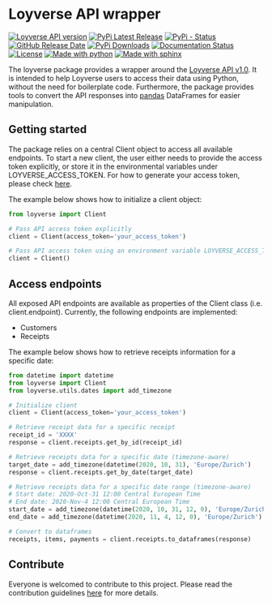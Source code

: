 # Loyverse API wrapper

[![Loyverse API version](https://img.shields.io/badge/API-v1.0-yellow.svg)](https://shields.io/)
[![PyPi Latest Release](https://img.shields.io/pypi/v/loyverse)](https://pypi.org/project/loyverse/)
[![PyPi - Status](https://img.shields.io/pypi/status/loyverse)](https://pypi.org/project/loyverse/)
[![GitHub Release Date](https://img.shields.io/github/release-date/matteobe/loyverse)](https://img.shields.io/github/release-date/matteobe/loyverse)
[![PyPi Downloads](https://img.shields.io/pypi/dm/loyverse)](https://pypistats.org/packages/loyverse)
[![Documentation Status](https://readthedocs.org/projects/loyverse/badge/?version=latest)](https://loyverse.readthedocs.io/en/latest/?badge=latest)
[![License](https://img.shields.io/github/license/matteobe/loyverse)](https://github.com/matteobe/loyverse/blob/master/LICENSE)
[![Made with python](https://img.shields.io/badge/Made%20with-Python-1f425f.svg)](https://www.python.org/)
[![Made with sphinx](https://img.shields.io/badge/Made%20with-Sphinx-1f425f.svg)](https://www.sphinx-doc.org/)

The loyverse package provides a wrapper around the [Loyverse API v1.0](https://developer.loyverse.com/docs/).
It is intended to help Loyverse users to access their data using Python, without the need for boilerplate code. 
Furthermore, the package provides tools to convert the API responses into 
[pandas](https://pandas.pydata.org/pandas-docs/stable/index.html) DataFrames for easier manipulation. 


## Getting started
The package relies on a central Client object to access all available endpoints. 
To start a new client, the user either needs to provide the access token explicitly, or store it in the environmental 
variables under LOYVERSE_ACCESS_TOKEN. For how to generate your access token, please check 
[here](https://help.loyverse.com/help/loyverse-api#:~:text=To%20create%20a%20new%20token,Access%20token%20will%20be%20created.).

The example below shows how to initialize a client object:

```python
from loyverse import Client

# Pass API access token explicitly
client = Client(access_token='your_access_token')

# Pass API access token using an environment variable LOYVERSE_ACCESS_TOKEN
client = Client()
```


## Access endpoints

All exposed API endpoints are available as properties of the Client class (i.e. client.endpoint). Currently, the
following endpoints are implemented:

* Customers
* Receipts

The example below shows how to retrieve receipts information for a specific date:

```python
from datetime import datetime
from loyverse import Client
from loyverse.utils.dates import add_timezone

# Initialize client
client = Client(access_token='your_access_token')

# Retrieve receipt data for a specific receipt
receipt_id = 'XXXX'
response = client.receipts.get_by_id(receipt_id)

# Retrieve receipts data for a specific date (timezone-aware)
target_date = add_timezone(datetime(2020, 10, 31), 'Europe/Zurich')
response = client.receipts.get_by_date(target_date)

# Retrieve receipts data for a specific date range (timezone-aware)
# Start date: 2020-Oct-31 12:00 Central European Time
# End date: 2020-Nov-4 12:00 Central European Time
start_date = add_timezone(datetime(2020, 10, 31, 12, 0), 'Europe/Zurich')
end_date = add_timezone(datetime(2020, 11, 4, 12, 0), 'Europe/Zurich')

# Convert to dataframes
receipts, items, payments = client.receipts.to_dataframes(response)
```


## Contribute
Everyone is welcomed to contribute to this project. Please read the contribution guidelines 
[here](https://github.com/matteobe/loyverse/blob/master/CONTRIBUTING.md) for more details.

